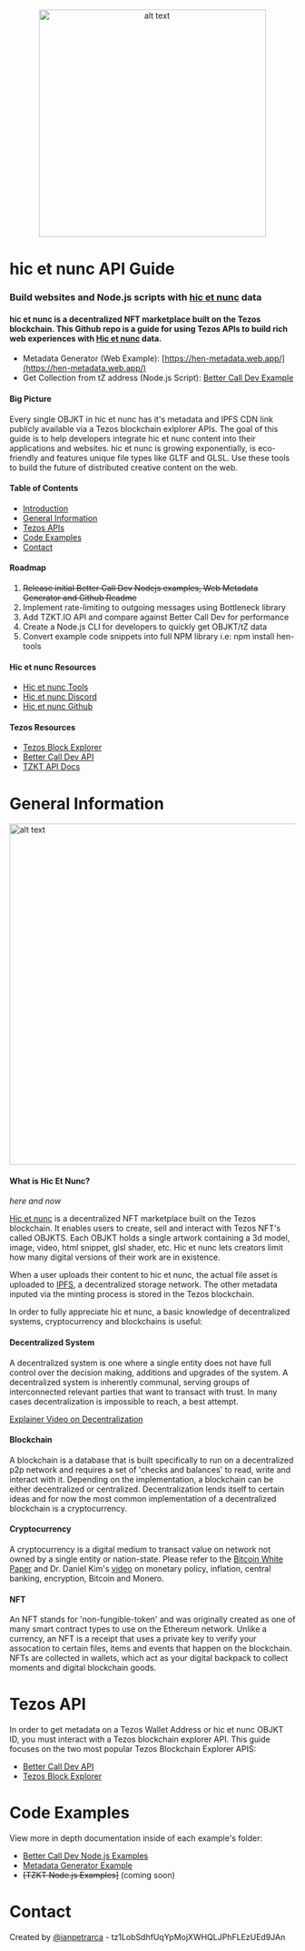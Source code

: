 <p style="margin-top:50px" align="center">
<img src="https://www.hicetnunc.xyz/og-image.jpg" alt="alt text" width="400">
</p>

# hic et nunc API Guide
### Build websites and Node.js scripts with [hic et nunc](hicetnunc.xyz/) data
#### hic et nunc is a decentralized NFT marketplace built on the Tezos blockchain. This Github repo is a guide for using Tezos APIs to build rich web experiences with [Hic et nunc](hicetnunc.xyz/) data.

- Metadata Generator (Web Example): [https://hen-metadata.web.app/](https://hen-metadata.web.app/)
- Get Collection from tZ address (Node.js Script): [Better Call Dev Example](/node-bcd)  

#### Big Picture

Every single OBJKT in hic et nunc has it's metadata and IPFS CDN link publicly available via a Tezos blockchain exlplorer APIs. The goal of this guide is to help developers integrate hic et nunc content into their applications and websites. hic et nunc is growing exponentially, is eco-friendly and features unique file types like GLTF and GLSL. Use these tools to build the future of distributed creative content on the web.

#### Table of Contents  
- [Introduction](#hicetnunc-api-guide)  
- [General Information](#general-information)  
- [Tezos APIs](#tezos-api)  
- [Code Examples](#code-examples)  
- [Contact](#contact)  

#### Roadmap

1) ~~Release initial Better Call Dev Nodejs examples, Web Metadata Generator and Github Readme~~
3) Implement rate-limiting to outgoing messages using Bottleneck library
4) Add TZKT.IO API and compare against Better Call Dev for performance
5) Create a Node.js CLI for developers to quickly get OBJKT/tZ data
6) Convert example code snippets into full NPM library i.e: npm install hen-tools

#### Hic et nunc Resources
- [Hic et nunc Tools](hicetnunc.tools/)
- [Hic et nunc Discord](https://discord.gg/g7VQt5pJ)
- [Hic et nunc Github](https://github.com/hicetnunc2000/)

#### Tezos Resources
- [Tezos Block Explorer](http://tzkt.io/)
- [Better Call Dev API](https://better-call.dev/)
- [TZKT API Docs](https://api.tzkt.io/)

# General Information

<img src="https://user-images.githubusercontent.com/1003196/118697952-db4f6100-b7dd-11eb-8dd1-d8494295d749.png" alt="alt text" width="600">

#### What is Hic Et Nunc?
*here and now* 

[Hic et nunc](hicetnunc.xyz/) is a decentralized NFT marketplace built on the Tezos blockchain. It enables users to create, sell and interact with Tezos NFT's called OBJKTS. Each OBJKT holds a single artwork containing a 3d model, image, video, html snippet, glsl shader, etc. Hic et nunc lets creators limit how many digital versions of their work are in existence.

When a user uploads their content to hic et nunc, the actual file asset is uploaded to [IPFS](https://ipfs.io/), a decentralized storage network. The other metadata inputed via the minting process is stored in the Tezos blockchain. 

In order to fully appreciate hic et nunc, a basic knowledge of decentralized systems, cryptocurrency and blockchains is useful:

#### Decentralized System

A decentralized system is one where a single entity does not have full control over the decision making, additions and upgrades of the system. A decentralized system is inherently communal, serving groups of interconnected relevant parties that want to transact with trust. In many cases decentralization is impossible to reach, a best attempt.

[Explainer Video on Decentralization](https://youtu.be/SrA7XTDCtok)

#### Blockchain 

A blockchain is a database that is built specifically to run on a decentralized p2p network and requires a set of 'checks and balances' to read, write and interact with it. Depending on the implementation, a blockchain can be either decentralized or centralized. Decentralization lends itself to certain ideas and for now the most common implementation of a decentralized blockchain is a cryptocurrency. 

#### Cryptocurrency 

A cryptocurrency is a digital medium to transact value on network not owned by a single entity or nation-state. Please refer to the [Bitcoin White Paper](https://bitcoin.org/bitcoin.pdf) and Dr. Daniel Kim's [video](https://www.youtube.com/watch?v=aC9Uu5BUxII) on monetary policy, inflation, central banking, encryption, Bitcoin and Monero.

#### NFT

An NFT stands for 'non-fungible-token' and was originally created as one of many smart contract types to use on the Ethereum network. Unlike a currency, an NFT is a receipt that uses a private key to verify your assocation to certain files, items and events that happen on the blockchain. NFTs are collected in wallets, which act as your digital backpack to collect moments and digital blockchain goods. 

# Tezos API

In order to get metadata on a Tezos Wallet Address or hic et nunc OBJKT ID, you must interact with a Tezos blockchain explorer API. This guide focuses on the two most popular Tezos Blockchain Explorer APIS:

- [Better Call Dev API](https://better-call.dev/)
- [Tezos Block Explorer](http://tzkt.io/)

# Code Examples
View more in depth documentation inside of each example's folder:
 
- [Better Call Dev Node.js Examples](/node-bcd)  
- [Metadata Generator Example](/web)  
- ~~[TZKT Node.js Examples]~~ (coming soon)

# Contact
Created by [@ianpetrarca](https://www.twitter.com/ianpetrarca) - tz1LobSdhfUqYpMojXWHQLJPhFLEzUEd9JAn
